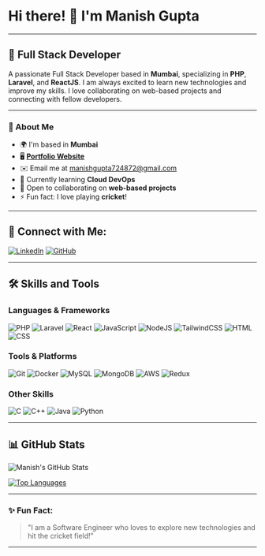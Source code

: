# Hi there! 👋 I'm **Manish Gupta**

---

## 🚀 Full Stack Developer

A passionate Full Stack Developer based in **Mumbai**, specializing in **PHP**, **Laravel**, and **ReactJS**. I am always excited to learn new technologies and improve my skills. I love collaborating on web-based projects and connecting with fellow developers.

---

### 🌟 About Me

- 🌍 I'm based in **Mumbai**
- 🖥️ [**Portfolio Website**](https://manishgupta72.netlify.app/)
- ✉️ Email me at [manishgupta724872@gmail.com](mailto:manishgupta724872@gmail.com)
- 🧠 Currently learning **Cloud DevOps**
- 🤝 Open to collaborating on **web-based projects**
- ⚡ Fun fact: I love playing **cricket**!

---

## 🔗 Connect with Me:

[![LinkedIn](https://img.shields.io/badge/LinkedIn-%230077B5.svg?style=for-the-badge&logo=linkedin&logoColor=white)](https://linkedin.com/in/manishgupta724464)
[![GitHub](https://img.shields.io/badge/GitHub-%2312100E.svg?style=for-the-badge&logo=github&logoColor=white)](https://github.com/manishgupta72)

---

## 🛠️ Skills and Tools

### **Languages & Frameworks**

![PHP](https://img.shields.io/badge/PHP-%23777BB4.svg?style=for-the-badge&logo=php&logoColor=white)
![Laravel](https://img.shields.io/badge/Laravel-%23FF2D20.svg?style=for-the-badge&logo=laravel&logoColor=white)
![React](https://img.shields.io/badge/React-%2361DAFB.svg?style=for-the-badge&logo=react&logoColor=white)
![JavaScript](https://img.shields.io/badge/JavaScript-%23F7DF1E.svg?style=for-the-badge&logo=javascript&logoColor=black)
![NodeJS](https://img.shields.io/badge/Node.js-%23339933.svg?style=for-the-badge&logo=node.js&logoColor=white)
![TailwindCSS](https://img.shields.io/badge/TailwindCSS-%2338B2AC.svg?style=for-the-badge&logo=tailwind-css&logoColor=white)
![HTML](https://img.shields.io/badge/HTML-%23E34F26.svg?style=for-the-badge&logo=html5&logoColor=white)
![CSS](https://img.shields.io/badge/CSS-%231572B6.svg?style=for-the-badge&logo=css3&logoColor=white)

### **Tools & Platforms**

![Git](https://img.shields.io/badge/Git-%23F05033.svg?style=for-the-badge&logo=git&logoColor=white)
![Docker](https://img.shields.io/badge/Docker-%232496ED.svg?style=for-the-badge&logo=docker&logoColor=white)
![MySQL](https://img.shields.io/badge/MySQL-%234479A1.svg?style=for-the-badge&logo=mysql&logoColor=white)
![MongoDB](https://img.shields.io/badge/MongoDB-%2347A248.svg?style=for-the-badge&logo=mongodb&logoColor=white)
![AWS](https://img.shields.io/badge/AWS-%23FF9900.svg?style=for-the-badge&logo=amazon-aws&logoColor=white)
![Redux](https://img.shields.io/badge/Redux-%23764ABC.svg?style=for-the-badge&logo=redux&logoColor=white)

### **Other Skills**

![C](https://img.shields.io/badge/C-%2300599C.svg?style=for-the-badge&logo=c&logoColor=white)
![C++](https://img.shields.io/badge/C++-%2300599C.svg?style=for-the-badge&logo=c%2B%2B&logoColor=white)
![Java](https://img.shields.io/badge/Java-%23ED8B00.svg?style=for-the-badge&logo=java&logoColor=white)
![Python](https://img.shields.io/badge/Python-%233776AB.svg?style=for-the-badge&logo=python&logoColor=white)

---

## 📊 GitHub Stats

![Manish's GitHub Stats](https://github-readme-stats.vercel.app/api?username=manishgupta72&show_icons=true&theme=radical)

[![Top Languages](https://github-readme-stats.vercel.app/api/top-langs/?username=manishgupta72&layout=compact&theme=radical)](https://github.com/anuraghazra/github-readme-stats)

---

### ✨ Fun Fact:
> "I am a Software Engineer who loves to explore new technologies and hit the cricket field!"

---
